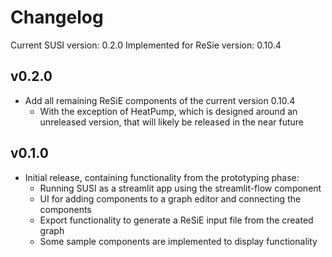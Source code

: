 # Changelog

Current SUSI version: 0.2.0
Implemented for ReSie version: 0.10.4

## v0.2.0
* Add all remaining ReSiE components of the current version 0.10.4
    * With the exception of HeatPump, which is designed around an unreleased version, that will likely be released in the near future

## v0.1.0
* Initial release, containing functionality from the prototyping phase:
    * Running SUSI as a streamlit app using the streamlit-flow component
    * UI for adding components to a graph editor and connecting the components
    * Export functionality to generate a ReSiE input file from the created graph
    * Some sample components are implemented to display functionality